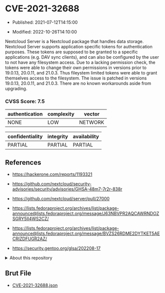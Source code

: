 # CVE-2021-32688

- Published: 2021-07-12T14:15:00

- Modified: 2022-10-26T14:10:00

Nextcloud Server is a Nextcloud package that handles data storage. Nextcloud Server supports application specific tokens for authentication purposes. These tokens are supposed to be granted to a specific applications (e.g. DAV sync clients), and can also be configured by the user to not have any filesystem access. Due to a lacking permission check, the tokens were able to change their own permissions in versions prior to 19.0.13, 20.0.11, and 21.0.3. Thus fileystem limited tokens were able to grant themselves access to the filesystem. The issue is patched in versions 19.0.13, 20.0.11, and 21.0.3. There are no known workarounds aside from upgrading.

### CVSS Score: **7.5**

| authentication | complexity | vector |
| --- | --- | --- |
| NONE | LOW | NETWORK |

| confidentiality | integrity | availability |
| --- | --- | --- |
| PARTIAL | PARTIAL | PARTIAL |

## References

* https://hackerone.com/reports/1193321

* https://github.com/nextcloud/security-advisories/security/advisories/GHSA-48m7-7r2r-838r

* https://github.com/nextcloud/server/pull/27000

* https://lists.fedoraproject.org/archives/list/package-announce@lists.fedoraproject.org/message/J63NBVPR2AQCAWRNDOZSGRY5II4WS2CZ/

* https://lists.fedoraproject.org/archives/list/package-announce@lists.fedoraproject.org/message/BVZS26RDME2DYTKET5AECRIZDFUGR2AZ/

* https://security.gentoo.org/glsa/202208-17

<details>
<summary>About this repository</summary> 

  This repository is part of the project [Live Hack CVE](https://github.com/Live-Hack-CVE). Main website can be found [www.live-hack.org](https://www.live-hack.org) 
  
  Made by [Sn0wAlice](https://github.com/Sn0wAlice) for the people that care about security and need to have a feed of the latest CVEs. Hope you enjoy it, don't forget to star the repo and follow me on [Twitter](https://twitter.com/Sn0wAlice) and [Github](https://github.com/Sn0wAlice). And that is my [personnal website](https://www.alice-snow.me/)

  - [Home Page](https://github.com/Live-Hack-CVE)
  - [Framework](https://github.com/Live-Hack-CVE/cve-framework)
  - [CVE database](https://github.com/Live-Hack-CVE/full_database)
  - [Changelog](https://github.com/Live-Hack-CVE/Changelog)
</details>

## Brut File

* [CVE-2021-32688.json](https://raw.githubusercontent.com/Live-Hack-CVE/full_database/main/cves/2021/CVE-2021-32688.json)

